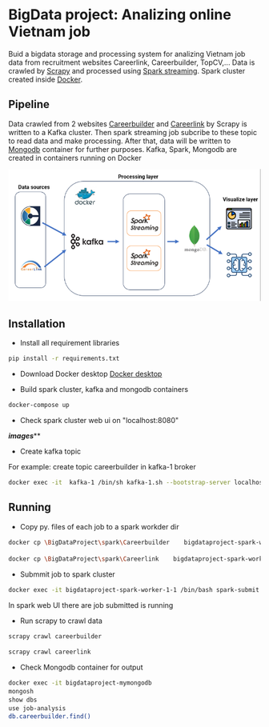 # BigData project: Analizing online Vietnam job
Buid a bigdata storage and processing system for analizing Vietnam job data from recruitment websites Careerlink, Careerbuilder, TopCV,... Data is crawled by [Scrapy](https://scrapy.org/) and processed using [Spark streaming](https://spark.apache.org/). Spark cluster created inside [Docker](https://www.docker.com/).


## Pipeline

Data crawled from 2 websites [Careerbuilder](https://careerbuilder.vn/) and [Careerlink](https://www.careerlink.vn/) by Scrapy is written to a Kafka cluster. Then spark streaming job subcribe to these topic to read data and make processing. After that, data will be written to [Mongodb](https://www.mongodb.com/) container for further purposes. Kafka, Spark, Mongodb are created in containers running on Docker

![Alt text](image/pipeline.png)

## Installation

- Install all requirement libraries
```bash
pip install -r requirements.txt
```

- Download Docker desktop [Docker desktop](https://www.docker.com/products/docker-desktop/)

- Build spark cluster, kafka and mongodb containers
```bash
docker-compose up
```
- Check spark cluster web ui on "localhost:8080"

*******images*********

- Create kafka topic

For example: create topic careerbuilder in kafka-1 broker

```bash
docker exec -it  kafka-1 /bin/sh kafka-1.sh --bootstrap-server localhost:9092 --topic careerbuilder --create --partitions 3 --replication-factor 1

```
## Running

- Copy py. files of each job to a spark workder dir
```bash
docker cp \BigDataProject\spark\Careerbuilder    bigdataproject-spark-worker-1-1:opt/bitnami/spark

docker cp \BigDataProject\spark\Careerlink    bigdataproject-spark-worker-2-1:opt/bitnami/spark
```

- Submmit job to spark cluster

```bash
docker exec -it bigdataproject-spark-worker-1-1 /bin/bash spark-submit --master spark://spark-master:7077 --conf spark.jars.packages=org.apache.spark:spark-sql-kafka-0-10_2.12:3.5.0,org.apache.kafka:kafka-clients:3.5.0,org.mongodb.spark:mongo-spark-connector_2.12:3.0.2 --conf spark.jars.ivy=/tmp/binami/pkg/cache --num-executors 2 --driver-memory 512m --executor-memory 512m --executor-cores 2 Careerbuilder/CareerbuilderMain.py

```
In spark web UI there are job submitted is running


- Run scrapy to crawl data

```bash
scrapy crawl careerbuilder
```
```bash
scrapy crawl careerlink
```

- Check Mongodb container for output

```bash
docker exec -it bigdataproject-mymongodb
mongosh
show dbs
use job-analysis
db.careerbuilder.find()
```